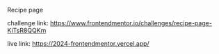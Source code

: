 Recipe page

challenge link: https://www.frontendmentor.io/challenges/recipe-page-KiTsR8QQKm

live link: https://2024-frontendmentor.vercel.app/
